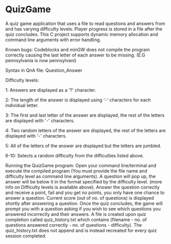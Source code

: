 # QuizGame
A quiz game application that uses a file to read questions and answers from and has varying difficulty levels. Player progress is stored in a file after the quiz concludes. This C project supports dynamic memory allocation and command line arguments with error handling.

Known bugs:
Codeblocks and minGW does not compile the program correctly causing the last letter of each answer to be missing. (E.G pennsylvania is now pennsylvani)

Syntax in QnA file: Question_Answer

Difficulty levels: 

1: Answers are displayed as a '?' character.

2: The length of the answer is displayed using '-' characters for each individual letter.

3: The first and last letter of the answer are displayed, the rest of the letters are displayed with '-' characters.

4: Two random letters of the answer are displayed, the rest of the letters are displayed with '-' characters.

5: All of the letters of the answer are displayed but the letters are jumbled.

6-10: Selects a random difficulty from the difficulties listed above.
                  
Running the QuizGame program:
                  Open your command line/terminal and execute the compiled program (You must provide the file name and difficulty level as command line arguments).
                  A question will pop up, the answer will be below it in the format specified by the difficulty level. (more info on Difficulty levels is available above).
                  Answer the question correctly and receive a point, fail and you get no points, you only have one chance to answer a question.
                  Current score (out of no. of questions) is displayed shortly after answering a question.
                  Once the quiz concludes, the game will prompt you with a question asking if you wish to see which questions you answered incorrectly and their answers.
                  A file is created upon quiz completion called quiz_history.txt which contains (filename - no. of questions answered correctly - no. of questions - difficulty).
                  The quiz_history.txt does not append and is instead recreated for every quiz session completed.
